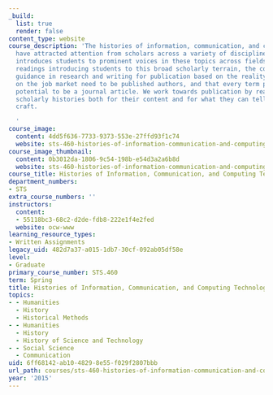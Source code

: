 ```yaml
---
_build:
  list: true
  render: false
content_type: website
course_description: 'The histories of information, communication, and computing technologies
  have attracted attention from scholars across a variety of disciplines. This course
  introduces students to prominent voices in these topics across fields. Alongside
  readings introducing students to this broad scholarly terrain, the course offers
  guidance in research and writing for publication based on the reality that PhD candidates
  on the job market need to be published authors, and that every term paper has the
  potential to be a journal article. We work towards publication by reading widely-cited
  scholarly histories both for their content and for what they can tell us about scholarly
  craft.

  '
course_image:
  content: 4dd5f636-7733-9373-553e-27ffd93f1c74
  website: sts-460-histories-of-information-communication-and-computing-technologies-spring-2015
course_image_thumbnail:
  content: 0b3012da-1806-9c54-198b-e54d3a2a6b8d
  website: sts-460-histories-of-information-communication-and-computing-technologies-spring-2015
course_title: Histories of Information, Communication, and Computing Technologies
department_numbers:
- STS
extra_course_numbers: ''
instructors:
  content:
  - 55118bc3-68c2-d2de-fdb8-222e1f4e2fed
  website: ocw-www
learning_resource_types:
- Written Assignments
legacy_uid: 482d7a37-a015-1db7-30cf-092ab05df58e
level:
- Graduate
primary_course_number: STS.460
term: Spring
title: Histories of Information, Communication, and Computing Technologies
topics:
- - Humanities
  - History
  - Historical Methods
- - Humanities
  - History
  - History of Science and Technology
- - Social Science
  - Communication
uid: 6ff68142-ab10-4829-8e55-f029f2807bbb
url_path: courses/sts-460-histories-of-information-communication-and-computing-technologies-spring-2015
year: '2015'
---
```


